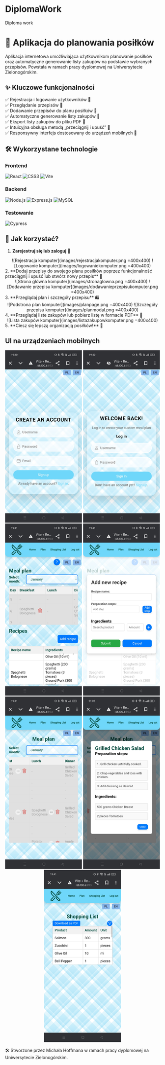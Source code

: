 # DiplomaWork
Diploma work
# 📌 Aplikacja do planowania posiłków

Aplikacja internetowa umożliwiająca użytkownikom planowanie posiłków oraz automatyczne generowanie listy zakupów na podstawie wybranych przepisów. Powstała w ramach pracy dyplomowej na Uniwersytecie Zielonogórskim.

## ✨ Kluczowe funkcjonalności

✅ Rejestracja i logowanie użytkowników 🔐  
✅ Przeglądanie przepisów 🍲  
✅ Dodawanie przepisów do planu posiłków 📅  
✅ Automatyczne generowanie listy zakupów 🛒  
✅ Eksport listy zakupów do pliku PDF 📄  
✅ Intuicyjna obsługa metodą „przeciągnij i upuść” 🎯  
✅ Responsywny interfejs dostosowany do urządzeń mobilnych 📱  

## 🛠️ Wykorzystane technologie

### Frontend
![React](https://img.shields.io/badge/React-20232A?style=for-the-badge&logo=react&logoColor=61DAFB)
![CSS3](https://img.shields.io/badge/CSS3-%231572B6.svg?style=for-the-badge&logo=css3&logoColor=white)
![Vite](https://img.shields.io/badge/Vite-646CFF?style=for-the-badge&logo=vite&logoColor=white)

### Backend
![Node.js](https://img.shields.io/badge/Node.js-43853D?style=for-the-badge&logo=node.js&logoColor=white)
![Express.js](https://img.shields.io/badge/Express.js-000000?style=for-the-badge&logo=express&logoColor=white)
![MySQL](https://img.shields.io/badge/MySQL-4479A1?style=for-the-badge&logo=mysql&logoColor=white)

### Testowanie
![Cypress](https://img.shields.io/badge/Cypress-17202C?style=for-the-badge&logo=cypress&logoColor=white)

## 📖 Jak korzystać?

1. **Zarejestruj się lub zaloguj** 📝
 <div align="center">  
     ![Rejestracja komputer](images/rejestracjakomputer.png =400x400)  
     ![Logowanie komputer](images/logowaniekomputer.png =400x400)  
   </div>
2. **Dodaj przepisy do swojego planu posiłków poprzez funkcjonalność przeciągnij i upuść lub stwórz nowy przepis** 📅
  <div align="center">  
     ![Strona główna komputer](images/stronaglowna.png =400x400)  
     ![Dodawanie przepisu komputer](images/dodawanieprzepisukomputer.png =400x400)  
   </div>
3. **Przeglądaj plan i szczegóły przepisu** 🛍️
<div align="center">  
     ![Podstrona plan komputer](images/planpage.png =400x400)  
     ![Szczegóły przepisu komputer](images/planmodal.png =400x400)  
   </div>
4. **Przeglądaj liste zakupów lub pobierz listę w formacie PDF** 📄
  <div align="center">  
     ![Lista zakupów komputer](images/listazakupowkomputer.png =400x400)  
   </div>
5. **Ciesz się lepszą organizacją posiłków!** 🎉

## UI na urządzeniach mobilnych

<div align="center">
    <img src="images/rejestracjatelefon.jpg" alt="Rejestracja telefon" width="250">
    <img src="images/logowanietelefon.jpg" alt="Logowanie telefon" width="250">
    <img src="images/stronaglownatelefon.jpg" alt="Strona główna telefon" width="250">
    <img src="images/dodawanieprzepisutelefon.jpg" alt="Dodawanie przepisu telefon" width="250">
    <img src="images/plantelefon.jpg" alt="Podstrona plan telefon" width="250">
    <img src="images/planmodaltelefon.jpg" alt="Szczegóły przepisu telefon" width="250">
    <img src="images/listazakupowtelefon.jpg" alt="Lista zakupów telefon" width="250">
</div>

🛠 Stworzone przez Michała Hoffmana w ramach pracy dyplomowej na Uniwersytecie Zielonogórskim.



